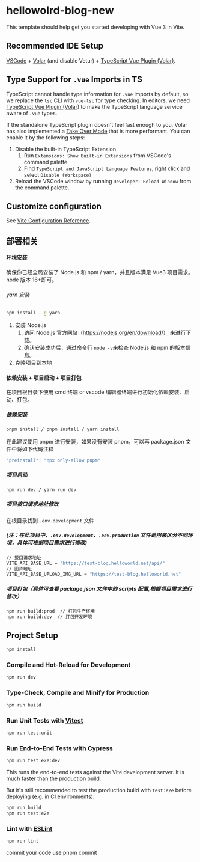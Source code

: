 # hellowolrd-blog-new

This template should help get you started developing with Vue 3 in Vite.

## Recommended IDE Setup

[VSCode](https://code.visualstudio.com/) + [Volar](https://marketplace.visualstudio.com/items?itemName=Vue.volar) (and disable Vetur) + [TypeScript Vue Plugin (Volar)](https://marketplace.visualstudio.com/items?itemName=Vue.vscode-typescript-vue-plugin).

## Type Support for `.vue` Imports in TS

TypeScript cannot handle type information for `.vue` imports by default, so we replace the `tsc` CLI with `vue-tsc` for type checking. In editors, we need [TypeScript Vue Plugin (Volar)](https://marketplace.visualstudio.com/items?itemName=Vue.vscode-typescript-vue-plugin) to make the TypeScript language service aware of `.vue` types.

If the standalone TypeScript plugin doesn't feel fast enough to you, Volar has also implemented a [Take Over Mode](https://github.com/johnsoncodehk/volar/discussions/471#discussioncomment-1361669) that is more performant. You can enable it by the following steps:

1. Disable the built-in TypeScript Extension
   1. Run `Extensions: Show Built-in Extensions` from VSCode's command palette
   2. Find `TypeScript and JavaScript Language Features`, right click and select `Disable (Workspace)`
2. Reload the VSCode window by running `Developer: Reload Window` from the command palette.

## Customize configuration

See [Vite Configuration Reference](https://vitejs.dev/config/).

## 部署相关

#### 环境安装

确保你已经全局安装了 Node.js 和 npm / yarn，并且版本满足 Vue3 项目需求。node 版本 16+即可。

###### yarn 安装

```sh
npm install --g yarn
```

1. 安装 Node.js
   1. 访问 Node.js 官方网站（https://nodejs.org/en/download/） 来进行下载。
   2. 确认安装成功后，通过命令行 `node -v`来检查 Node.js 和 npm 的版本信息。
2. 克隆项目到本地

#### 依赖安装 + 项目启动 + 项目打包

在项目根目录下使用 cmd 终端 or vscode 编辑器终端进行初始化依赖安装、启动、打包。

##### 依赖安装

```sh
pnpm install / pnpm install / yarn install
```

在此建议使用 pnpm 进行安装，如果没有安装 pnpm，可以再 package.json 文件中将如下代码注释

```sh
"preinstall": "npx only-allow pnpm"
```

##### 项目启动

```sh
npm run dev / yarn run dev
```

##### 项目接口请求地址修改

在根目录找到 `.env.development` 文件

##### (注：在此项目中，`.env.development`、`.env.production` 文件是用来区分不同环境，具体可根据项目需求进行修改)

```sh
// 接口请求地址
VITE_API_BASE_URL = "https://test-blog.helloworld.net/api/"
// 图片地址
VITE_API_BASE_UPLOAD_IMG_URL = "https://test-blog.helloworld.net"
```

##### 项目打包（具体可查看 package.json 文件中的 scripts 配置,根据项目需求进行修改）

```sh
npm run build:prod  // 打包生产环境
npm run build:dev  // 打包开发环境
```

## Project Setup

```sh
npm install
```

### Compile and Hot-Reload for Development

```sh
npm run dev
```

### Type-Check, Compile and Minify for Production

```sh
npm run build
```

### Run Unit Tests with [Vitest](https://vitest.dev/)

```sh
npm run test:unit
```

### Run End-to-End Tests with [Cypress](https://www.cypress.io/)

```sh
npm run test:e2e:dev
```

This runs the end-to-end tests against the Vite development server.
It is much faster than the production build.

But it's still recommended to test the production build with `test:e2e` before deploying (e.g. in CI environments):

```sh
npm run build
npm run test:e2e
```

### Lint with [ESLint](https://eslint.org/)

```sh
npm run lint
```

commit your code use pnpm commit
